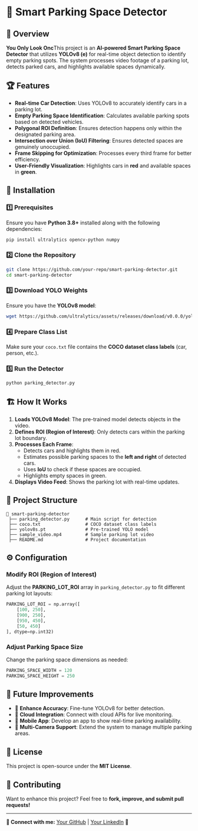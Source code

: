 # 🚗 Smart Parking Space Detector

## 📌 Overview

**You Only Look Onc**This project is an **AI-powered Smart Parking Space Detector** that utilizes **YOLOv8 (e)** for real-time object detection to identify empty parking spots. The system processes video footage of a parking lot, detects parked cars, and highlights available spaces dynamically.

## 🏆 Features

- **Real-time Car Detection**: Uses YOLOv8 to accurately identify cars in a parking lot.
- **Empty Parking Space Identification**: Calculates available parking spots based on detected vehicles.
- **Polygonal ROI Definition**: Ensures detection happens only within the designated parking area.
- **Intersection over Union (IoU) Filtering**: Ensures detected spaces are genuinely unoccupied.
- **Frame Skipping for Optimization**: Processes every third frame for better efficiency.
- **User-Friendly Visualization**: Highlights cars in **red** and available spaces in **green**.

## 🔧 Installation

### 1️⃣ Prerequisites

Ensure you have **Python 3.8+** installed along with the following dependencies:

```sh
pip install ultralytics opencv-python numpy
```

### 2️⃣ Clone the Repository

```sh
git clone https://github.com/your-repo/smart-parking-detector.git
cd smart-parking-detector
```

### 3️⃣ Download YOLO Weights

Ensure you have the **YOLOv8 model**:

```sh
wget https://github.com/ultralytics/assets/releases/download/v0.0.0/yolov8s.pt
```

### 4️⃣ Prepare Class List

Make sure your `coco.txt` file contains the **COCO dataset class labels** (car, person, etc.).

### 5️⃣ Run the Detector

```sh
python parking_detector.py
```

## 🏗 How It Works

1. **Loads YOLOv8 Model**: The pre-trained model detects objects in the video.
2. **Defines ROI (Region of Interest)**: Only detects cars within the parking lot boundary.
3. **Processes Each Frame**:
   - Detects cars and highlights them in red.
   - Estimates possible parking spaces to the **left and right** of detected cars.
   - Uses **IoU** to check if these spaces are occupied.
   - Highlights empty spaces in green.
4. **Displays Video Feed**: Shows the parking lot with real-time updates.

## 📂 Project Structure

```
📂 smart-parking-detector
 ├── parking_detector.py      # Main script for detection
 ├── coco.txt                 # COCO dataset class labels
 ├── yolov8s.pt               # Pre-trained YOLO model
 ├── sample_video.mp4         # Sample parking lot video
 ├── README.md                # Project documentation
```

## ⚙️ Configuration

### Modify ROI (Region of Interest)

Adjust the **PARKING\_LOT\_ROI** array in `parking_detector.py` to fit different parking lot layouts:

```python
PARKING_LOT_ROI = np.array([
    [100, 250],
    [900, 250],
    [950, 450],
    [50, 450]
], dtype=np.int32)
```

### Adjust Parking Space Size

Change the parking space dimensions as needed:

```python
PARKING_SPACE_WIDTH = 120
PARKING_SPACE_HEIGHT = 250
```

## 🎯 Future Improvements

- 🏁 **Enhance Accuracy**: Fine-tune YOLOv8 for better detection.
- 📡 **Cloud Integration**: Connect with cloud APIs for live monitoring.
- 📱 **Mobile App**: Develop an app to show real-time parking availability.
- 🎯 **Multi-Camera Support**: Extend the system to manage multiple parking areas.

## 📜 License

This project is open-source under the **MIT License**.

## 🤝 Contributing

Want to enhance this project? Feel free to **fork, improve, and submit pull requests!**

---

**🔗 Connect with me:** [Your GitHub](https://github.com/your-profile) | [Your LinkedIn](https://linkedin.com/in/your-profile) 🚀

